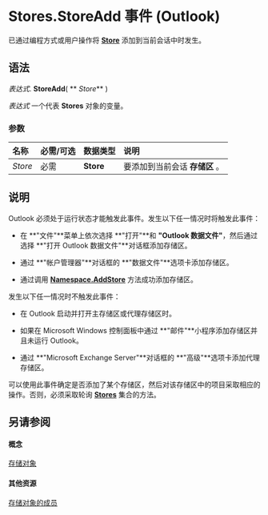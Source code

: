 
# Stores.StoreAdd 事件 (Outlook)

已通过编程方式或用户操作将  **[Store](1eb22fe9-8849-7476-5388-2515b48591b9.md)** 添加到当前会话中时发生。


## 语法

 _表达式_. **StoreAdd**( ** _Store_** )

 _表达式_ 一个代表 **Stores** 对象的变量。


### 参数



|**名称**|**必需/可选**|**数据类型**|**说明**|
|:-----|:-----|:-----|:-----|
| _Store_|必需|**Store**|要添加到当前会话 **存储区** 。|

## 说明

Outlook 必须处于运行状态才能触发此事件。发生以下任一情况时将触发此事件：


- 在 **"文件"**菜单上依次选择 **"打开"**和 **"Outlook 数据文件"**，然后通过选择 **"打开 Outlook 数据文件"**对话框添加存储区。
    
- 通过 **"帐户管理器"**对话框的 **"数据文件"**选项卡添加存储区。
    
- 通过调用  **[Namespace.AddStore](c9390982-2408-fda5-a14d-de6f0daaadf1.md)** 方法成功添加存储区。
    


发生以下任一情况时不触发此事件：


- 在 Outlook 启动并打开主存储区或代理存储区时。
    
- 如果在 Microsoft Windows 控制面板中通过 **"邮件"**小程序添加存储区并且未运行 Outlook。
    
- 通过 **"Microsoft Exchange Server"**对话框的 **"高级"**选项卡添加代理存储区。
    


可以使用此事件确定是否添加了某个存储区，然后对该存储区中的项目采取相应的操作。否则，必须采取轮询  **[Stores](8915a8e4-9c22-21d5-c492-051d393ce5f7.md)** 集合的方法。


## 另请参阅


#### 概念


[存储对象](8915a8e4-9c22-21d5-c492-051d393ce5f7.md)
#### 其他资源


[存储对象的成员](f3fec99a-54b2-c13e-d96a-c8c5e2429f99.md)